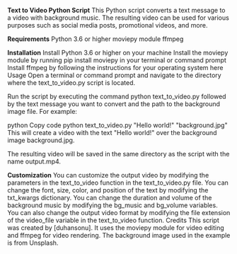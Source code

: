 **Text to Video Python Script**
This Python script converts a text message to a video with background music. The resulting video can be used for various purposes such as social media posts, promotional videos, and more.

**Requirements**
Python 3.6 or higher
moviepy module
ffmpeg

**Installation**
Install Python 3.6 or higher on your machine
Install the moviepy module by running pip install moviepy in your terminal or command prompt
Install ffmpeg by following the instructions for your operating system here
Usage
Open a terminal or command prompt and navigate to the directory where the text_to_video.py script is located.

Run the script by executing the command python text_to_video.py followed by the text message you want to convert and the path to the background image file. For example:

python
Copy code
python text_to_video.py "Hello world!" "background.jpg"
This will create a video with the text "Hello world!" over the background image background.jpg.

The resulting video will be saved in the same directory as the script with the name output.mp4.

**Customization**
You can customize the output video by modifying the parameters in the text_to_video function in the text_to_video.py file.
You can change the font, size, color, and position of the text by modifying the txt_kwargs dictionary.
You can change the duration and volume of the background music by modifying the bg_music and bg_volume variables.
You can also change the output video format by modifying the file extension of the video_file variable in the text_to_video function.
Credits
This script was created by [duhansonu]. It uses the moviepy module for video editing and ffmpeg for video rendering. The background image used in the example is from Unsplash.
